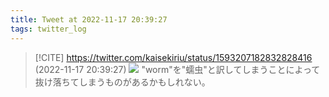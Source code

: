 ```yaml
---
title: Tweet at 2022-11-17 20:39:27
tags: twitter_log
---
```


> [!CITE] https://twitter.com/kaisekiriu/status/1593207182832828416 (2022-11-17 20:39:27)
> ![](https://twitter.com/kaisekiriu/status/1593207182832828416)
> "worm"を"蠕虫"と訳してしまうことによって抜け落ちてしまうものがあるかもしれない。
